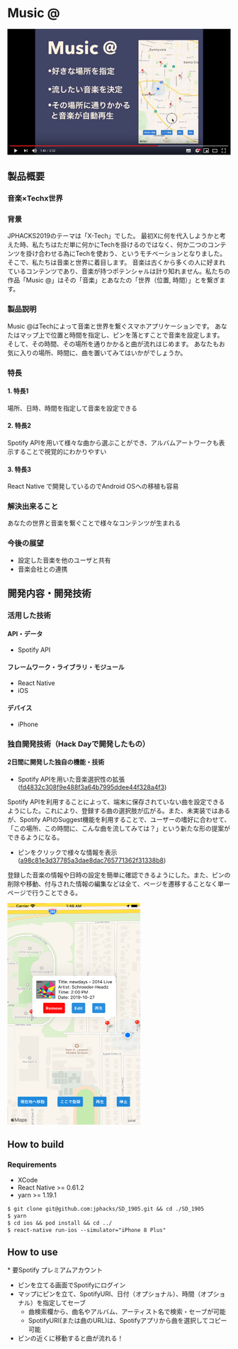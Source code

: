 # Music @
[![Music @](./images/thumbnail.png)](https://youtu.be/OEYtXuxBD4c)

## 製品概要
### 音楽×Techx世界

### 背景
JPHACKS2019のテーマは「X-Tech」でした。
最初Xに何を代入しようかと考えた時、私たちはただ単に何かにTechを掛けるのではなく、何か二つのコンテンツを掛け合わせる為にTechを使おう、というモチベーションとなりました。
そこで、私たちは音楽と世界に着目します。
音楽は古くから多くの人に好まれているコンテンツであり、音楽が持つポテンシャルは計り知れません。私たちの作品「Music @」はその「音楽」とあなたの「世界（位置, 時間）」とを繋ぎます。

### 製品説明
Music @はTechによって音楽と世界を繋ぐスマホアプリケーションです。
あなたはマップ上で位置と時間を指定し、ピンを落とすことで音楽を設定します。
そして、その時間、その場所を通りかかると曲が流れはじめます。
あなたもお気に入りの場所、時間に、曲を置いてみてはいかがでしょうか。

### 特長

#### 1. 特長1
場所、日時、時間を指定して音楽を設定できる
#### 2. 特長2
Spotify APIを用いて様々な曲から選ぶことができ、アルバムアートワークも表示することで視覚的にわかりやすい
#### 3. 特長3
React Native で開発しているのでAndroid OSへの移植も容易

### 解決出来ること
あなたの世界と音楽を繋ぐことで様々なコンテンツが生まれる

### 今後の展望
* 設定した音楽を他のユーザと共有
* 音楽会社との連携

## 開発内容・開発技術
### 活用した技術
#### API・データ
* Spotify API

#### フレームワーク・ライブラリ・モジュール
* React Native
* iOS

#### デバイス
* iPhone

### 独自開発技術（Hack Dayで開発したもの）
#### 2日間に開発した独自の機能・技術
* Spotify APIを用いた音楽選択性の拡張 ([fd4832c308f9e488f3a64b7995ddee44f328a4f3](https://github.com/jphacks/SD_1905/commit/fd4832c308f9e488f3a64b7995ddee44f328a4f3))

Spotify APIを利用することによって、端末に保存されていない曲を設定できるようにした。これにより、登録する曲の選択肢が広がる。また、未実装ではあるが、Spotify APIのSuggest機能を利用することで、ユーザーの嗜好に合わせて、「この場所、この時間に、こんな曲を流してみては？」という新たな形の提案ができるようになる。

* ピンをクリックで様々な情報を表示 ([a98c81e3d37785a3dae8dac765771362f31338b8](https://github.com/jphacks/SD_1905/commit/a98c81e3d37785a3dae8dac765771362f31338b8))

登録した音楽の情報や日時の設定を簡単に確認できるようにした。また、ピンの削除や移動、付与された情報の編集などは全て、ページを遷移することなく単一ページで行うことできる。

<img src="./images/image01.png" alt="ピンの情報" title="ピンの情報" width=300 height=500>

## How to build

### Requirements

* XCode
* React Native >= 0.61.2
* yarn >= 1.19.1

```
$ git clone git@github.com:jphacks/SD_1905.git && cd ./SD_1905
$ yarn
$ cd ios && pod install && cd ../
$ react-native run-ios --simulator="iPhone 8 Plus"
```

## How to use

\* 要Spotify プレミアムアカウント

* ピンを立てる画面でSpotifyにログイン
* マップにピンを立て、SpotifyURI、日付（オプショナル）、時間（オプショナル）を指定してセーブ
  * 曲検索欄から、曲名やアルバム、アーティスト名で検索・セーブが可能
  * SpotifyURI(または曲のURL)は、Spotifyアプリから曲を選択してコピー可能
* ピンの近くに移動すると曲が流れる！
